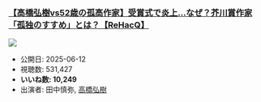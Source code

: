 ### [【高橋弘樹vs52歳の孤高作家】受賞式で炎上…なぜ？芥川賞作家「孤独のすすめ」とは？【ReHacQ】](https://www.youtube.com/watch?v=L6ZrNNfOnJA)
[![](https://img.youtube.com/vi/L6ZrNNfOnJA/sddefault.jpg)](https://www.youtube.com/watch?v=L6ZrNNfOnJA)
-   公開日: 2025-06-12
-   視聴数: 531,427
-   **いいね数: 10,249**
-   出演者: 田中慎弥, [高橋弘樹](/rehacq_fan/people/高橋弘樹 "wikilink")

